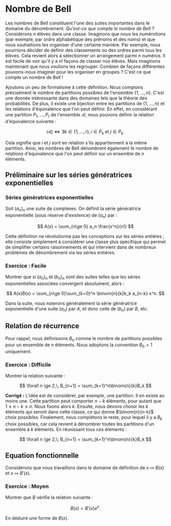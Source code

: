 ---
---
# Nombre de Bell

Les nombres de Bell constituent l'une des suites importantes dans le domaine du dénombrement. *Qu'est-ce que compte le nombre de Bell ?* Considérons $n$ élèves dans une classe. Imaginons que nous les numérotions (par exemple, par ordre alphabétique des prénoms et des noms) et que nous souhaitions les organiser d'une certaine manière. Par exemple, nous pourrions décider de définir des classements ou des ordres parmi tous les élèves. Cela revient alors à sélectionner un arrangement parmi $n$ numéros. Il est facile de voir qu'il y a $n!$ façons de classer nos élèves. Mais imaginons maintenant que nous voulions les regrouper. Combien de façons différentes pouvons-nous imaginer pour les organiser en groupes ? C'est ce que compte un nombre de Bell !

Ajoutons un peu de formalisme à cette définition. Nous comptons précisément le nombre de partitions possibles de l'ensemble $\{1,...,n\}$. C'est une donnée intéressante dans des domaines tels que la théorie des probabilités. De plus, il existe une bijection entre les partitions de $\{1,...,n\}$ et les relations d'équivalence que l'on peut définir. En effet, en considérant une partition $P_1,...,P_r$ de l'ensemble $\mathcal{R}$, nous pouvons définir la relation d'équivalence suivante :

$$
i \mathcal{R} j \Longleftrightarrow \exists k \in \{1,...,r\}, i \in P_k \text{ et } j \in P_k.
$$

Cela signifie que $i$ et $j$ sont en relation s'ils appartiennent à la même partition. Ainsi, les nombres de Bell dénombrent également le nombre de relations d'équivalence que l'on peut définir sur un ensemble de $n$ éléments.

## Préliminaire sur les séries génératrices exponentielles

### Séries génératrices exponentielles

Soit $(a_n)_n$ une suite de complexes. On définit la série génératrice exponentielle (sous réserve d'existence) de $(a_n)$ par :

$$
A(x) = \sum_{n\ge 0} a_n \frac{x^n}{n!}
$$

Cette définition ne révolutionne pas les conceptions sur les séries entières ; elle consiste simplement à considérer une classe plus spécifique qui permet de simplifier certains raisonnements et qui intervient dans de nombreux problèmes de dénombrement via les séries entières.

### Exercice : Facile

Montrer que si $(a_n)_n$ et $(b_n)_n$ sont des suites telles que les séries exponentielles associées convergent absolument, alors :

$$
A(x)B(x) = \sum_{n\ge 0}\sum_{k=0}^n \binom{n}{k}b_k a_{n-k} x^n.
$$

Dans la suite, nous noterons généralement la série génératrice exponentielle d'une suite $(a_n)$ par $A$, et donc celle de $(b_n)$ par $B$, etc.

## Relation de récurrence

Pour rappel, nous définissons $B_n$ comme le nombre de partitions possibles pour un ensemble de $n$ éléments. Nous adoptons la convention $B_0 = 1$ uniquement.

### Exercice : Difficile

Montrer la relation suivante :

$$
\forall n \ge 2,\; B_{n+1} = \sum_{k=1}^n\binom{n}{k}B_k 
$$

**Corrigé :** L'idée est de considérer, par exemple, une partition. Il en existe au moins une. Cette partition peut comporter $n-k$ éléments, pour autant que $1 \le n-k \le n$. Nous fixons alors $k$. Ensuite, nous devons choisir les $k$ éléments qui seront dans cette classe, ce qui donne $\binom{n}{n-k}$ choix possibles. Finalement, nous complétons le reste, pour lequel il y a $B_k$ choix possibles, car cela revient à dénombrer toutes les partitions d'un ensemble à $k$ éléments. En réunissant tous ces éléments :

$$
\forall n \ge 2,\; B_{n+1} = \sum_{k=1}^n\binom{n}{k}B_k 
$$

## Equation fonctionnelle

Considérons que nous travaillons dans le domaine de définition de $x \mapsto B(x)$ et $x \mapsto B'(x)$.

### Exercice : Moyen

Montrer que $B$ vérifie la relation suivante :

$$
B(x) = B'(x)e^x.
$$

En déduire une forme de $B(x)$.
